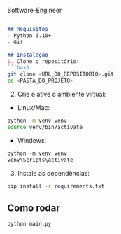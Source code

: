 Software-Engineer

````markdown

## Requisitos
- Python 3.10+
- Git

## Instalação
1. Clone o repositório:
```bash
git clone <URL_DO_REPOSITORIO>.git
cd <PASTA_DO_PROJETO>
````

2. Crie e ative o ambiente virtual:

* Linux/Mac:

```bash
python -m venv venv
source venv/bin/activate
```

* Windows:

```powershell
python -m venv venv
venv\Scripts\activate
```

3. Instale as dependências:

```bash
pip install -r requirements.txt
```

## Como rodar

```bash
python main.py
```